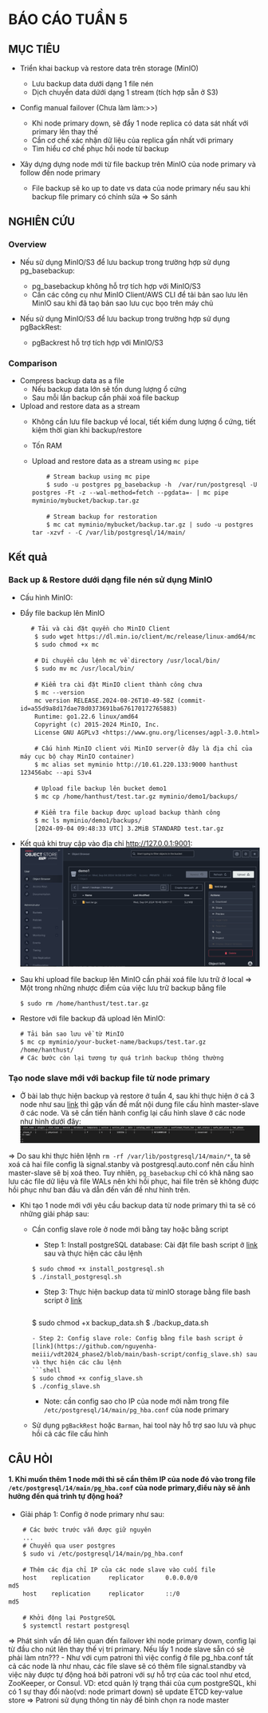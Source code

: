 # BÁO CÁO TUẦN 5

## MỤC TIÊU
- Triển khai backup và restore data trên storage (MinIO)
    - Lưu backup data dưới dạng 1 file nén
    - Dịch chuyển data dứới dạng 1 stream (tích hợp sẵn ở S3)

- Config manual failover (Chưa làm làm:>>)
    - Khi node primary down, sẽ đẩy 1 node replica có data sát nhất với primary lên thay thế
    - Cần cơ chế xác nhận dữ liệu của replica gần nhất với primary
    - Tìm hiểu cơ chế phục hồi node từ backup

- Xây dựng dựng node mới từ file backup trên MinIO của node primary và follow đến node primary
    - File backup sẽ ko up to date vs data của node primary nếu sau khi backup file primary có chỉnh sửa => So sánh

## NGHIÊN CỨU

### Overview 
- Nếu sử dụng MinIO/S3 để lưu backup trong trường hợp sử dụng pg_basebackup:
    - pg_basebackup không hỗ trợ tích hợp với MinIO/S3
    - Cần các công cụ như MinIO Client/AWS CLI để tải bản sao lưu lên MinIO sau khi đã taọ bản sao lưu cục bọo trên máy chủ

- Nếu sử dụng MinIO/S3 để lưu backup trong trường hợp sử dụng pgBackRest:
    - pgBackrest hỗ trợ tích hợp với MinIO/S3

### Comparison
- Compress backup data as a file
    - Nếu backup data lớn sẽ tốn dung lượng ổ cứng
    - Sau mỗi lần backup cần phải xoá file backup
- Upload and restore data as a stream
    - Không cần lưu file backup về local, tiết kiếm dung lượng ổ cứng, tiết kiệm thời gian khi backup/restore
    - Tốn RAM

    - Upload and restore data as a stream using `mc pipe`

        ```shell
            # Stream backup using mc pipe
            $ sudo -u postgres pg_basebackup -h  /var/run/postgresql -U postgres -Ft -z --wal-method=fetch --pgdata=- | mc pipe myminio/mybucket/backup.tar.gz

            # Stream backup for restoration 
            $ mc cat myminio/mybucket/backup.tar.gz | sudo -u postgres tar -xzvf - -C /var/lib/postgresql/14/main/
        ```

## Kết quả

### Back up & Restore dưới dạng file nén sử dụng MinIO
- Cấu hình MinIO:


- Đẩy file backup lên MinIO
    ```shell
       # Tải và cài đặt quyền cho MinIO Client
        $ sudo wget https://dl.min.io/client/mc/release/linux-amd64/mc
        $ sudo chmod +x mc

        # Di chuyển câu lệnh mc về directory /usr/local/bin/
        $ sudo mv mc /usr/local/bin/

        # Kiểm tra cài đặt MinIO client thành công chưa
        $ mc --version
        mc version RELEASE.2024-08-26T10-49-58Z (commit-id=a55d9a8d17dae78d0373691ba676170172765883)
        Runtime: go1.22.6 linux/amd64
        Copyright (c) 2015-2024 MinIO, Inc.
        License GNU AGPLv3 <https://www.gnu.org/licenses/agpl-3.0.html>

        # Cấu hình MinIO client với MinIO server(ở đây là địa chỉ của máy cục bộ chạy MinIO container)
        $ mc alias set myminio http://10.61.220.133:9000 hanthust 123456abc --api S3v4

        # Upload file backup lên bucket demo1
        $ mc cp /home/hanthust/test.tar.gz myminio/demo1/backups/

        # Kiểm tra file backup được upload backup thành công
        $ mc ls myminio/demo1/backups/
        [2024-09-04 09:48:33 UTC] 3.2MiB STANDARD test.tar.gz
    ```
- Kết quả khi truy cập vào địa chỉ http://127.0.0.1:9001:
    ![img](../assets/week%205/minIO_UI.png)

- Sau khi upload file backup lên MinIO cần phải xoá file lưu trữ ở local => Một trong những nhược điểm của việc lưu trữ backup bằng file
    ```shell
    $ sudo rm /home/hanthust/test.tar.gz
    ```

- Restore với file backup đã upload lên MinIO:
    ```shell
    # Tải bản sao lưu về từ MinIO
    $ mc cp myminio/your-bucket-name/backups/test.tar.gz /home/hanthust/
    # Các bước còn lại tương tự quá trình backup thông thường
    ```

### Tạo node slave mới với backup file từ node primary
- Ở bài lab thực hiện backup và restore ở tuần 4, sau khi thực hiện ở cả 3 node như sau [link](https://github.com/nguyenha-meiii/vdt2024_phase2/blob/main/Report/week4.md) thì gặp vấn đề mất nội dung file cấu hình master-slave ở các node. Và sẽ cần tiến hành config lại cấu hình slave ở các node như hình dưới đây:
    ![img](../assets/week%205/img1.png)

=> Do sau khi thực hiên lệnh `rm -rf /var/lib/postgresql/14/main/*`, ta sẽ xoá cả hai file config là signal.stanby và postgresql.auto.conf nên cấu hình master-slave sẽ bị xoá theo. Tuy nhiên, `pg_basebackup` chỉ có khả năng sao lưu các file dữ liệu và file WALs nên khi hồi phục, hai file trên sẽ không được hồi phục như ban đầu và dẫn đến vấn đề như hình trên.

- Khi tạo 1 node mới với yêu cầu backup data từ node primary thì ta sẽ có những giải pháp sau:
    - Cần config slave role ở node mới bằng tay hoặc bằng script
        - Step 1: Install postgreSQL database: Cài đặt file bash script ở [link](https://github.com/nguyenha-meiii/vdt2024_phase2/blob/main/bash-script/install_postgresql.sh) sau và thực hiện các câu lệnh
        ```shell
        $ sudo chmod +x install_postgresql.sh
        $ ./install_postgresql.sh
        ```
        - Step 3: Thực hiện backup data từ minIO storage bằng file bash script ở [link](https://github.com/nguyenha-meiii/vdt2024_phase2/blob/main/bash-script/backup_data.sh)
           ```shell
        $ sudo chmod +x backup_data.sh
        $ ./backup_data.sh
        ```
        - Step 2: Config slave role: Config bằng file bash script ở [link](https://github.com/nguyenha-meiii/vdt2024_phase2/blob/main/bash-script/config_slave.sh) sau và thực hiện các câu lệnh
        ```shell
        $ sudo chmod +x config_slave.sh
        $ ./config_slave.sh
        ```

        - Note: cần config sao cho IP của node mới nằm trong file `/etc/postgresql/14/main/pg_hba.conf` của node primary

    - Sử dụng `pgBackRest` hoặc `Barman`, hai tool này hỗ trợ sao lưu và phục hồi cả các file cấu hình


## CÂU HỎI

#### 1. Khi muốn thêm 1 node mới thì sẽ cần thêm IP của node đó vào trong file  `/etc/postgresql/14/main/pg_hba.conf` của node primary,điều này sẽ ảnh hưởng đến quá trình tự động hoá?
- Gỉải pháp 1: Config ở node primary như sau:

```shell
    # Các bước trước vẫn được giữ nguyên
    ...
    # Chuyển qua user postgres
    $ sudo vi /etc/postgresql/14/main/pg_hba.conf

    # Thêm các địa chỉ IP của các node slave vào cuối file
    host    replication     replicator      0.0.0.0/0               md5
    host    replication     replicator      ::/0                    md5

    # Khởi động lại PostgreSQL
    $ systemctl restart postgresql
```
=> Phát sinh vấn đề liên quan đến failover khi node primary down, config lại từ đầu cho nút lên thay thế vị trí primary. Nếu lấy 1 node slave sẵn có sẽ phải làm ntn???
    - Như với cụm patroni thì việc config ở file pg_hba.conf tất cả các node là như nhau, các file slave sẽ có thêm file signal.standby và việc này được tự động hoá bởi patroni với sự hỗ trợ của các tool như etcd, ZooKeeper, or Consul. VD: etcd quản lý trạng thái của cụm postgreSQL, khi có 1 sự thay đổi nào(vd: node primart down) sẽ update ETCD key-value store => Patroni sử dụng thông tin này để bình chọn ra node master